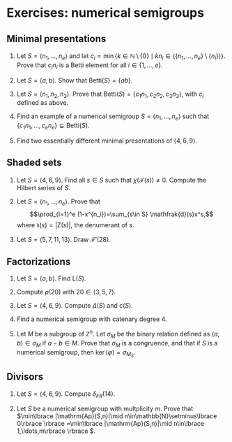 # Exercises: numerical semigroups

## Minimal presentations

1. Let $S=\langle n_1,\ldots, n_e\rangle$ and let $c_i=\min\lbrace k\in \mathbb{N}\setminus\lbrace 0\rbrace  \mid kn_i\in \langle \lbrace n_1,\ldots,n_e\rbrace \setminus\lbrace n_i\rbrace \rangle \rbrace$. Prove that $c_in_i$ is a Betti element for all $i\in\lbrace 1,\ldots,e\rbrace$.

1. Let $S=\langle a,b\rangle$. Show that $\mathrm{Betti}(S)=\lbrace a b\rbrace$.

1. Let $S=\langle n_1,n_2,n_3\rangle$. Prove that $\mathrm{Betti}(S)=\lbrace c_1n_1,c_2n_2,c_3n_3\rbrace$, with $c_i$ defined as above.

1. Find an example of a numerical semigroup $S=\langle n_1,\ldots, n_e\rangle$ such that $\lbrace c_1n_1,\ldots, c_en_e\rbrace \subsetneq \mathrm{Betti}(S)$.

1. Find two essentially different minimal presentations of $\langle 4,6,9\rangle$.

## Shaded sets

1. Let $S=\langle 4,6,9\rangle$. Find all $s\in S$ such that $\chi(\mathcal{F}(s))\neq 0$. Compute the Hilbert series of $S$.

1. Let $S=\langle n_1,\ldots, n_e\rangle$. Prove that 
  $$\prod_{i=1}^e (1-x^{n_i})=\sum_{s\in S} \mathfrak{d}(s)x^s,$$ 
  where $\mathfrak{d}(s)=|\mathsf{Z}(s)|$, the denumerant of $s$.

1. Let $S=\langle 5, 7, 11, 13\rangle$. Draw $\mathcal{F}'(28)$.

## Factorizations

1. Let $S=\langle a,b\rangle$. Find $\mathsf{L}(S)$.

1. Compute $\rho(20)$ with $20\in \langle 3,5,7\rangle$.

1. Let $S=\langle 4,6,9\rangle$. Compute $\Delta(S)$ and $\mathsf{c}(S)$.

1. Find a numerical semigroup with catenary degree $4$.

1. Let $M$ be a subgroup of $\mathbb Z^n$. Let $\sigma_M$ be the binary relation defined as $(a,b)\in \sigma_M$ if $a-b\in M$. Prove that $\sigma_M$ is a congruence, and that if $S$ is a numerical semigroup, then $\ker(\varphi)=\sigma_{M_S}$.

## Divisors

1. Let $S=\langle 4,6,9\rangle$. Compute $\delta_{FR}(14)$.

1. Let $S$ be a numerical semigroup with multplicity $m$. Prove that $\min\lbrace |\mathrm{Ap}(S,n)|\mid n\in\mathbb{N}\setminus\lbrace 0\rbrace \rbrace =\min\lbrace |\mathrm{Ap}(S,n)|\mid n\in\lbrace 1,\ldots,m\rbrace \rbrace $.
